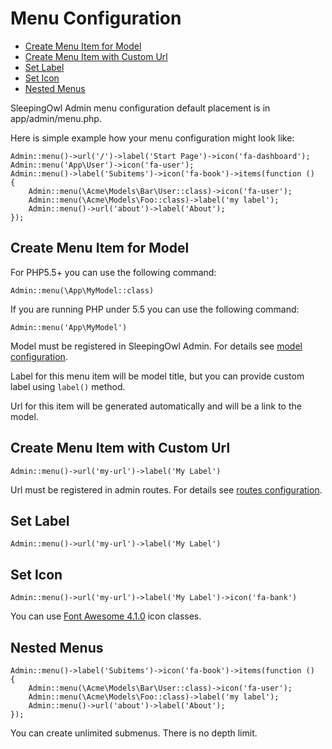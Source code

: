 # Menu Configuration

<!-- MarkdownTOC -->

- [Create Menu Item for Model](#create-menu-item-for-model)
- [Create Menu Item with Custom Url](#create-menu-item-with-custom-url)
- [Set Label](#set-label)
- [Set Icon](#set-icon)
- [Nested Menus](#nested-menus)

<!-- /MarkdownTOC -->


SleepingOwl Admin menu configuration default placement is in app/admin/menu.php.

Here is simple example how your menu configuration might look like:

	Admin::menu()->url('/')->label('Start Page')->icon('fa-dashboard');
	Admin::menu('App\User')->icon('fa-user');
	Admin::menu()->label('Subitems')->icon('fa-book')->items(function ()
	{
	    Admin::menu(\Acme\Models\Bar\User::class)->icon('fa-user');
	    Admin::menu(\Acme\Models\Foo::class)->label('my label');
	    Admin::menu()->url('about')->label('About');
	});

<a name="create-menu-item-for-model"></a>
## Create Menu Item for Model

For PHP5.5+ you can use the following command:

	Admin::menu(\App\MyModel::class)

If you are running PHP under 5.5 you can use the following command:

	Admin::menu('App\MyModel')	


Model must be registered in SleepingOwl Admin. For details see [model configuration](/{{version}}/configuration_model).

Label for this menu item will be model title, but you can provide custom label using `label()` method.

Url for this item will be generated automatically and will be a link to the model.	

<a name="create-menu-item-with-custom-url"></a>
## Create Menu Item with Custom Url

	Admin::menu()->url('my-url')->label('My Label')

Url must be registered in admin routes. For details see [routes configuration](/{{version}}/configuration_routes).

<a name="set-label"></a>
## Set Label

	Admin::menu()->url('my-url')->label('My Label')

<a name="set-icon"></a>
## Set Icon

	Admin::menu()->url('my-url')->label('My Label')->icon('fa-bank')

You can use <a href="http://fortawesome.github.io/Font-Awesome/icons/" target="_blank">Font Awesome 4.1.0</a> icon classes.

<a name="nested-menus"></a>
## Nested Menus

	Admin::menu()->label('Subitems')->icon('fa-book')->items(function ()
	{
	    Admin::menu(\Acme\Models\Bar\User::class)->icon('fa-user');
	    Admin::menu(\Acme\Models\Foo::class)->label('my label');
	    Admin::menu()->url('about')->label('About');
	});

You can create unlimited submenus. There is no depth limit.	
